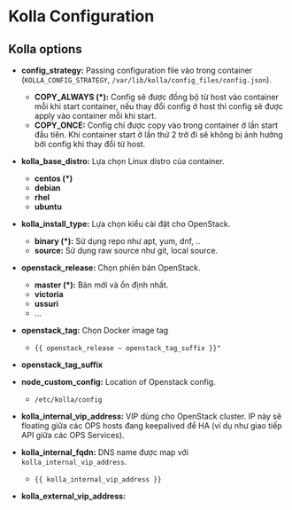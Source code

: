 # Kolla Configuration

## Kolla options

* **config_strategy:** Passing configuration file vào trong container (`KOLLA_CONFIG_STRATEGY`, `/var/lib/kolla/config_files/config.json`).
  * **COPY_ALWAYS (*):** Config sẽ được đồng bộ từ host vào container mỗi khi start container, nếu thay đổi config ở host thì config sẽ được apply vào container mỗi khi start.
  * **COPY_ONCE:** Config chỉ được copy vào trong container ở lần start đầu tiên. Khi container start ở lần thứ 2 trở đi sẽ không bị ảnh hưởng bởi config khi thay đổi từ host.

* **kolla_base_distro:** Lựa chọn Linux distro của container.
  * **centos (*)**
  * **debian**
  * **rhel**
  * **ubuntu**

* **kolla_install_type:** Lựa chọn kiểu cài đặt cho OpenStack.
  * **binary (*):** Sử dụng repo như apt, yum, dnf, ..
  * **source:** Sử dụng raw source như git, local source.

* **openstack_release:** Chọn phiên bản OpenStack.
  * **master (*):** Bản mới và ổn định nhất.
  * **victoria**
  * **ussuri**
  * ...

* **openstack_tag:** Chọn Docker image tag
  * `{{ openstack_release ~ openstack_tag_suffix }}"`

* **openstack_tag_suffix**

* **node_custom_config:** Location of Openstack config.
  * `/etc/kolla/config`

* **kolla_internal_vip_address:** VIP dùng cho OpenStack cluster. IP này sẽ floating giữa các OPS hosts đang keepalived để HA (ví dụ như giao tiếp API giữa các OPS Services).

* **kolla_internal_fqdn:** DNS name được map với `kolla_internal_vip_address`.
  * `{{ kolla_internal_vip_address }}`

* **kolla_external_vip_address:** 